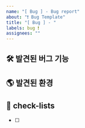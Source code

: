 ```yaml
---
name: "[ Bug ] - Bug report"
about: "❗ Bug Template"
title: "[ Bug ] - "
labels: bug ❗
assignees: ""
---
```


## 🛠️ 발견된 버그 기능

[//]: # "어떤 부분에서 버그가 나오는지 적습니다."

## 🌎 발견된 환경

[//]: # "어떤 환경에서 버그가 나오는지 적습니다."

## 📝 check-lists

- [ ]
